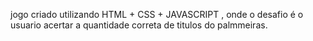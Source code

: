jogo criado utilizando HTML + CSS + JAVASCRIPT , onde o desafio é o usuario acertar a quantidade correta de titulos do palmmeiras.
